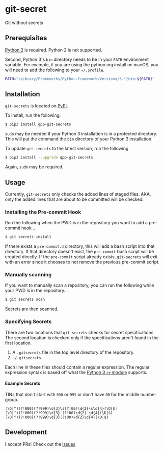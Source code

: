 # git-secret
Git without secrets

## Prerequisites
[Python 3](https://www.python.org/downloads/) is required.  Python 2 is not supported.

Second, Python 3's `bin` directory needs to be in your `PATH` environment variable.  For example, if you are using the
python.org install on macOS, you will need to add the following to your `~/.profile`.
```bash
PATH="/Library/Frameworks/Python.framework/Versions/3.*/bin:${PATH}"
```

## Installation
`git-secrets` is located on [PyPI](https://pypi.org/project/qpp-git-secrets/).

To install, run the following.
```bash
$ pip3 install qpp-git-secrets
```

`sudo` may be needed if your Python 3 installation is in a protected directory.  This will put the command the `bin`
directory of your Python 3 installation.

To update `git-secrets` to the latest version, run the following.
```bash
$ pip3 install --upgrade qpp-git-secrets
```

Again, `sudo` may be required.

## Usage

Currently, `git-secrets` only checks the added lines of staged files.  AKA, only the added lines that are about to be
committed will be checked.

### Installing the Pre-commit Hook

Run the following when the PWD is in the repository you want to add a pre-commit hook...
```bash
$ git secrets install
```

If there exists a `pre-commit.d` directory, this will add a bash script into that directory.  If that directory doesn't
exist, the `pre-commit` bash script will be created directly.  If the `pre-commit` script already exists, `git-secrets`
will exit with an error since it chooses to not remove the previous pre-commit script.

### Manually scanning
If you want to manually scan a repository, you can run the following while your PWD is in the repository...
```bash
$ git secrets scan
```

Secrets are then scanned.

### Specifying Secrets
There are two locations that `git-secrets` checks for secret specifications.  The second location is checked only if
the specifications aren't found in the first location.
1. A `.gitsecrets` file in the top level directory of the repository.
1. `~/.gitsecrets`.

Each line in these files should contain a regular expression.  The regular expression syntax is based off what the
[Python 3 `re` module](https://docs.python.org/3/library/re.html) supports.

#### Example Secrets
TINs that don't start with `000` or `999` or don't have `00` for the middle number group.
```regexp
(\D|^)(?!000)(?!999)\d{3}\s(?!00)\d{2}\s\d{4}(\D|$)
(\D|^)(?!000)(?!999)\d{3}-(?!00)\d{2}-\d{4}(\D|$)
(\D|^)(?!000)(?!999)\d{3}(?!00)\d{2}\d{4}(\D|$)
```

## Development
I accept PRs!  Check out the [issues](https://github.com/halprin/git-secrets/issues).
